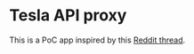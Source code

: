 # Tesla API proxy
This is a PoC app inspired by this [Reddit thread](https://www.reddit.com/r/teslamotors/comments/9joh3c/ill_build_your_unofficial_tesla_owner_app_or/e6tyix7/).
